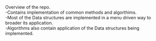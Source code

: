 Overview of the repo. <br />
-Contains implementation of common methods and algorthims. <br />
-Most of the Data structures are implemented in a menu driven way to broader its application. <br />
-Algorithms also contain application of the Data structures being implemented.
